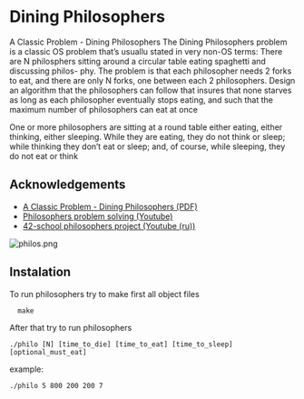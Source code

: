 
# Dining Philosophers

A Classic Problem - Dining Philosophers
The Dining Philosophers problem is a classic OS problem that’s usuallu stated in very non-OS terms:
There are N philosphers sitting around a circular table eating spaghetti and discussing philos-
phy. The problem is that each philosopher needs 2 forks to eat, and there are only N forks, one
between each 2 philosophers. Design an algorithm that the philosophers can follow that
insures that none starves as long as each philosopher eventually stops eating, and such that the
maximum number of philosophers can eat at once

One or more philosophers are sitting at a round table either eating, either thinking,
either sleeping. While they are eating, they do not think or sleep; while thinking
they don’t eat or sleep; and, of course, while sleeping, they do not eat or think


## Acknowledgements

 - [A Classic Problem - Dining Philosophers (PDF)](https://www.ecb.torontomu.ca/~courses/coe518/Labs/lab4/lisi.edu-dining-Philosopherecture8.pdf)
 - [Philosophers problem solving (Youtube)](https://www.youtube.com/watch?v=9f1oOMX3mP4&t=230s)
 - [42-school philosophers project (Youtube (ru))](https://www.youtube.com/watch?v=WzsPbwIwtiw&t=4808s)


![philos.png](https://github.com/davitmartirosyan/42-yerevan-philosophers/philos.png?raw=true)
## Instalation

To run philosophers try to make first all object files

```
  make
```
After that try to run philosophers
```
./philo [N] [time_to_die] [time_to_eat] [time_to_sleep] [optional_must_eat]
```

example:
```
./philo 5 800 200 200 7
```
